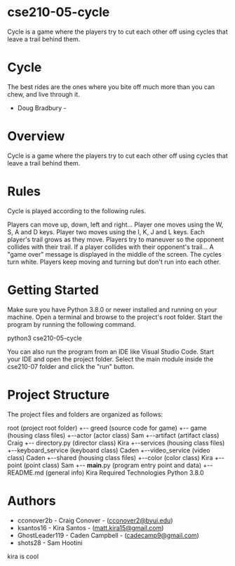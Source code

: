 # cse210-05-cycle
Cycle is a game where the players try to cut each other off using cycles that leave a trail behind them.

# Cycle
The best rides are the ones where you
bite off much more than you can chew,
and live through it.
- Doug Bradbury -

# Overview
Cycle is a game where the players try to cut each other off using cycles that leave a trail behind them.

# Rules
Cycle is played according to the following rules.

Players can move up, down, left and right...
Player one moves using the W, S, A and D keys.
Player two moves using the I, K, J and L keys.
Each player's trail grows as they move.
Players try to maneuver so the opponent collides with their trail.
If a player collides with their opponent's trail...
A "game over" message is displayed in the middle of the screen.
The cycles turn white.
Players keep moving and turning but don't run into each other.

# Getting Started

Make sure you have Python 3.8.0 or newer installed and running on your machine. Open a terminal and browse to the project's root folder. Start the program by running the following command.

python3 cse210-05-cycle

You can also run the program from an IDE like Visual Studio Code. Start your IDE and open the project folder. Select the main module inside the cse210-07 folder and click the "run" button.

# Project Structure

The project files and folders are organized as follows:

root                        (project root folder)
+-- greed                   (source code for game)
  +-- game              (housing class files)
    +--actor                (actor class) Sam
    +--artifact             (artifact class) Craig
    +-- directory.py        (director class) Kira
+--services             (housing class files)
    +--keyboard_service     (keyboard class) Caden
    +--video_service        (video class) Caden
+--shared               (housing class files)
    +--color                (color class) Kira
    +--point                (point class) Sam
  +-- __main__.py           (program entry point and data)
+-- README.md               (general info) Kira
Required Technologies
Python 3.8.0

# Authors

- cconover2b - Craig Conover - (cconover2@byui.edu)
- ksantos16 - Kira Santos - (matt.kira15@gmail.com)
- GhostLeader119 - Caden Campbell - (cadecamp9@gmail.com)
- shots28 - Sam Hootini

kira is cool
